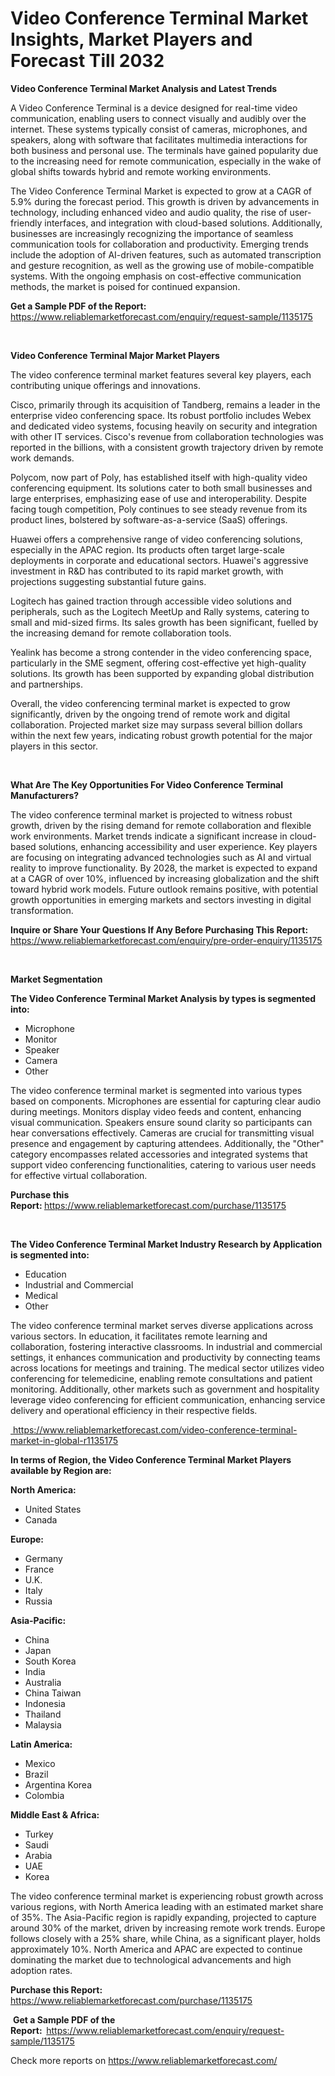 <p><h1>Video Conference Terminal Market Insights, Market Players and Forecast Till 2032</h1></p><p><strong>Video Conference Terminal Market Analysis and Latest Trends</strong></p>
<p><p>A Video Conference Terminal is a device designed for real-time video communication, enabling users to connect visually and audibly over the internet. These systems typically consist of cameras, microphones, and speakers, along with software that facilitates multimedia interactions for both business and personal use. The terminals have gained popularity due to the increasing need for remote communication, especially in the wake of global shifts towards hybrid and remote working environments.</p><p>The Video Conference Terminal Market is expected to grow at a CAGR of 5.9% during the forecast period. This growth is driven by advancements in technology, including enhanced video and audio quality, the rise of user-friendly interfaces, and integration with cloud-based solutions. Additionally, businesses are increasingly recognizing the importance of seamless communication tools for collaboration and productivity. Emerging trends include the adoption of AI-driven features, such as automated transcription and gesture recognition, as well as the growing use of mobile-compatible systems. With the ongoing emphasis on cost-effective communication methods, the market is poised for continued expansion.</p></p>
<p><strong>Get a Sample PDF of the Report:&nbsp;</strong> <a href="https://www.reliablemarketforecast.com/enquiry/request-sample/1135175?utm_campaign=2386&utm_medium=2&utm_source=Github&utm_content=ia&utm_term=10022025&utm_id=video-conference-terminal">https://www.reliablemarketforecast.com/enquiry/request-sample/1135175</a></p>
<p>&nbsp;</p>
<p><strong>Video Conference Terminal Major Market Players</strong></p>
<p><p>The video conference terminal market features several key players, each contributing unique offerings and innovations.</p><p>Cisco, primarily through its acquisition of Tandberg, remains a leader in the enterprise video conferencing space. Its robust portfolio includes Webex and dedicated video systems, focusing heavily on security and integration with other IT services. Cisco's revenue from collaboration technologies was reported in the billions, with a consistent growth trajectory driven by remote work demands.</p><p>Polycom, now part of Poly, has established itself with high-quality video conferencing equipment. Its solutions cater to both small businesses and large enterprises, emphasizing ease of use and interoperability. Despite facing tough competition, Poly continues to see steady revenue from its product lines, bolstered by software-as-a-service (SaaS) offerings.</p><p>Huawei offers a comprehensive range of video conferencing solutions, especially in the APAC region. Its products often target large-scale deployments in corporate and educational sectors. Huawei's aggressive investment in R&D has contributed to its rapid market growth, with projections suggesting substantial future gains.</p><p>Logitech has gained traction through accessible video solutions and peripherals, such as the Logitech MeetUp and Rally systems, catering to small and mid-sized firms. Its sales growth has been significant, fuelled by the increasing demand for remote collaboration tools.</p><p>Yealink has become a strong contender in the video conferencing space, particularly in the SME segment, offering cost-effective yet high-quality solutions. Its growth has been supported by expanding global distribution and partnerships.</p><p>Overall, the video conferencing terminal market is expected to grow significantly, driven by the ongoing trend of remote work and digital collaboration. Projected market size may surpass several billion dollars within the next few years, indicating robust growth potential for the major players in this sector.</p></p>
<p>&nbsp;</p>
<p><strong>What Are The Key Opportunities For Video Conference Terminal Manufacturers?</strong></p>
<p><p>The video conference terminal market is projected to witness robust growth, driven by the rising demand for remote collaboration and flexible work environments. Market trends indicate a significant increase in cloud-based solutions, enhancing accessibility and user experience. Key players are focusing on integrating advanced technologies such as AI and virtual reality to improve functionality. By 2028, the market is expected to expand at a CAGR of over 10%, influenced by increasing globalization and the shift toward hybrid work models. Future outlook remains positive, with potential growth opportunities in emerging markets and sectors investing in digital transformation.</p></p>
<p><strong>Inquire or Share Your Questions If Any Before Purchasing This Report:</strong> <a href="https://www.reliablemarketforecast.com/enquiry/pre-order-enquiry/1135175?utm_campaign=2386&utm_medium=2&utm_source=Github&utm_content=ia&utm_term=10022025&utm_id=video-conference-terminal">https://www.reliablemarketforecast.com/enquiry/pre-order-enquiry/1135175</a></p>
<p>&nbsp;</p>
<p><strong>Market Segmentation</strong></p>
<p><strong>The Video Conference Terminal Market Analysis by types is segmented into:</strong></p>
<p><ul><li>Microphone</li><li>Monitor</li><li>Speaker</li><li>Camera</li><li>Other</li></ul></p>
<p><p>The video conference terminal market is segmented into various types based on components. Microphones are essential for capturing clear audio during meetings. Monitors display video feeds and content, enhancing visual communication. Speakers ensure sound clarity so participants can hear conversations effectively. Cameras are crucial for transmitting visual presence and engagement by capturing attendees. Additionally, the "Other" category encompasses related accessories and integrated systems that support video conferencing functionalities, catering to various user needs for effective virtual collaboration.</p></p>
<p><strong>Purchase this Report:&nbsp;</strong><a href="https://www.reliablemarketforecast.com/purchase/1135175?utm_campaign=2386&utm_medium=2&utm_source=Github&utm_content=ia&utm_term=10022025&utm_id=video-conference-terminal">https://www.reliablemarketforecast.com/purchase/1135175</a></p>
<p>&nbsp;</p>
<p><strong>The Video Conference Terminal Market Industry Research by Application is segmented into:</strong></p>
<p><ul><li>Education</li><li>Industrial and Commercial</li><li>Medical</li><li>Other</li></ul></p>
<p><p>The video conference terminal market serves diverse applications across various sectors. In education, it facilitates remote learning and collaboration, fostering interactive classrooms. In industrial and commercial settings, it enhances communication and productivity by connecting teams across locations for meetings and training. The medical sector utilizes video conferencing for telemedicine, enabling remote consultations and patient monitoring. Additionally, other markets such as government and hospitality leverage video conferencing for efficient communication, enhancing service delivery and operational efficiency in their respective fields.</p></p>
<p><a href="https://www.reliablemarketforecast.com/video-conference-terminal-market-in-global-r1135175?utm_campaign=2386&utm_medium=2&utm_source=Github&utm_content=ia&utm_term=10022025&utm_id=video-conference-terminal">&nbsp;https://www.reliablemarketforecast.com/video-conference-terminal-market-in-global-r1135175</a></p>
<p><strong>In terms of Region, the Video Conference Terminal Market Players available by Region are:</strong></p>
<p>
    <p> <strong> North America: </strong>
        <ul>
            <li>United States</li>
            <li>Canada</li>
        </ul>
        </p> 
    <p> <strong> Europe: </strong>
        <ul>
            <li>Germany</li>
            <li>France</li>
            <li>U.K.</li>
            <li>Italy</li>
            <li>Russia</li>
        </ul>
        </p> 
    <p> <strong> Asia-Pacific: </strong>
        <ul>
            <li>China</li>
            <li>Japan</li>
            <li>South Korea</li>
            <li>India</li>
            <li>Australia</li>
            <li>China Taiwan</li>
            <li>Indonesia</li>
            <li>Thailand</li>
            <li>Malaysia</li>
        </ul>
        </p> 
    <p> <strong> Latin America: </strong>
        <ul>
            <li>Mexico</li>
            <li>Brazil</li>
            <li>Argentina Korea</li>
            <li>Colombia</li>
        </ul>
        </p> 
    <p> <strong> Middle East & Africa: </strong>
        <ul>
            <li>Turkey</li>
            <li>Saudi</li>
            <li>Arabia</li>
            <li>UAE</li>
            <li>Korea</li>
        </ul>
    </p>
    </p>
<p><p>The video conference terminal market is experiencing robust growth across various regions, with North America leading with an estimated market share of 35%. The Asia-Pacific region is rapidly expanding, projected to capture around 30% of the market, driven by increasing remote work trends. Europe follows closely with a 25% share, while China, as a significant player, holds approximately 10%. North America and APAC are expected to continue dominating the market due to technological advancements and high adoption rates.</p></p>
<p><strong>Purchase this Report: </strong><a href="https://www.reliablemarketforecast.com/purchase/1135175?utm_campaign=2386&utm_medium=2&utm_source=Github&utm_content=ia&utm_term=10022025&utm_id=video-conference-terminal">https://www.reliablemarketforecast.com/purchase/1135175</a></p>
<p>&nbsp;<strong>Get a Sample PDF of the Report:&nbsp;&nbsp;</strong><a href="https://www.reliablemarketforecast.com/enquiry/request-sample/1135175?utm_campaign=2386&utm_medium=2&utm_source=Github&utm_content=ia&utm_term=10022025&utm_id=video-conference-terminal">https://www.reliablemarketforecast.com/enquiry/request-sample/1135175</a></p>
<p><strong></strong></p>
<p>Check more reports on <a href="https://www.reliablemarketforecast.com/?utm_campaign=2386&utm_medium=2&utm_source=Github&utm_content=ia&utm_term=10022025&utm_id=video-conference-terminal">https://www.reliablemarketforecast.com/</a></p>